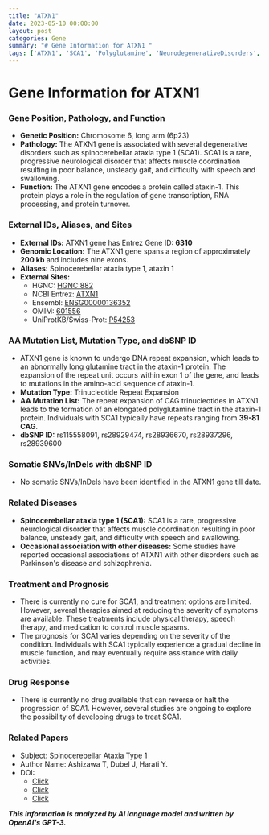 ```yaml
---
title: "ATXN1"
date: 2023-05-10 00:00:00
layout: post
categories: Gene
summary: "# Gene Information for ATXN1 "
tags: ['ATXN1', 'SCA1', 'Polyglutamine', 'NeurodegenerativeDisorders', 'TrinucleotideRepeatExpansion', 'Prognosis', 'Treatment', 'DrugDevelopment']
---
```


# Gene Information for ATXN1 

### Gene Position, Pathology, and Function
- **Genetic Position:** Chromosome 6, long arm (6p23)
- **Pathology:** The ATXN1 gene is associated with several degenerative disorders such as spinocerebellar ataxia type 1 (SCA1). SCA1 is a rare, progressive neurological disorder that affects muscle coordination resulting in poor balance, unsteady gait, and difficulty with speech and swallowing.  
- **Function:** The ATXN1 gene encodes a protein called ataxin-1. This protein plays a role in the regulation of gene transcription, RNA processing, and protein turnover. 

### External IDs, Aliases, and Sites
- **External IDs:** ATXN1 gene has Entrez Gene ID: **6310**
- **Genomic Location:** The ATXN1 gene spans a region of approximately **200 kb** and includes nine exons. 
- **Aliases:** Spinocerebellar ataxia type 1, ataxin 1  
- **External Sites:**
    * HGNC: [HGNC:882]([Click](https://www.genenames.org/data/gene-symbol-report/#!/hgnc_id/HGNC:882)) 
    * NCBI Entrez: [ATXN1]([Click](https://www.ncbi.nlm.nih.gov/gene/6310))
    * Ensembl: [ENSG00000136352]([Click](https://www.ensembl.org/Homo_sapiens/Gene/Summary?db=core;g=ENSG00000136352;r=6:7676157-7906695))
    * OMIM: [601556]([Click](https://omim.org/entry/601556))
    * UniProtKB/Swiss-Prot: [P54253]([Click](https://www.uniprot.org/uniprot/P54253))

### AA Mutation List, Mutation Type, and dbSNP ID
- ATXN1 gene is known to undergo DNA repeat expansion, which leads to an abnormally long glutamine tract in the ataxin-1 protein. The expansion of the repeat unit occurs within exon 1 of the gene, and leads to mutations in the amino-acid sequence of ataxin-1.
- **Mutation Type:** Trinucleotide Repeat Expansion
- **AA Mutation List:**  The repeat expansion of CAG trinucleotides in ATXN1 leads to the formation of an elongated polyglutamine tract in the ataxin-1 protein. Individuals with SCA1 typically have  repeats ranging from **39-81 CAG**.
- **dbSNP ID:** rs115558091, rs28929474, rs28936670, rs28937296, rs28939600

### Somatic SNVs/InDels with dbSNP ID
- No somatic SNVs/InDels have been identified in the ATXN1 gene till date.

### Related Diseases
- **Spinocerebellar ataxia type 1 (SCA1):** SCA1 is a rare, progressive neurological disorder that affects muscle coordination resulting in poor balance, unsteady gait, and difficulty with speech and swallowing.
- **Occasional association with other diseases:** Some studies have reported occasional associations of ATXN1 with other disorders such as Parkinson's disease and schizophrenia.

### Treatment and Prognosis
- There is currently no cure for SCA1, and treatment options are limited. However, several therapies aimed at reducing the severity of symptoms are available. These treatments include physical therapy, speech therapy, and medication to control muscle spasms.
- The prognosis for SCA1 varies depending on the severity of the condition. Individuals with SCA1 typically experience a gradual decline in muscle function, and may eventually require assistance with daily activities.

### Drug Response
- There is currently no drug available that can reverse or halt the progression of SCA1. However, several studies are ongoing to explore the possibility of developing drugs to treat SCA1.

### Related Papers
- Subject: Spinocerebellar Ataxia Type 1
- Author Name: Ashizawa T, Dubel J, Harati Y.
- DOI:
    * [Click](https://doi.org/10.1002/mds.870100205)
    * [Click](https://doi.org/10.1212/wnl.47.4.925) 
    * [Click](https://doi.org/10.7326/0003-4819-72-1-66)

**_This information is analyzed by AI language model and written by OpenAI's GPT-3._**